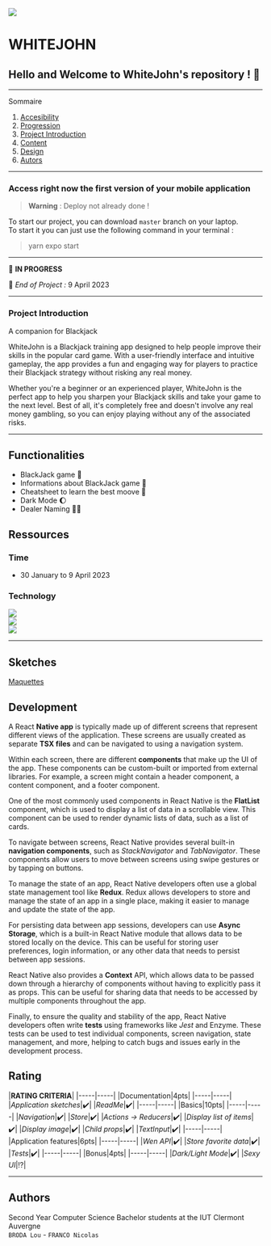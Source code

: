 ![](images_readme/Banniere_WhiteJohn.png)   

# **WHITEJOHN**

## Hello and Welcome to WhiteJohn's repository ! 👋

*******

Sommaire 
 1. [Accesibility](#acces)
 2. [Progression](#progression)
 3. [Project Introduction](#presentation)
 4. [Content](#contenu)
 5. [Design](#conception)
 6. [Autors](#auteurs)

*******

<div id='acces'/>

### Access right now the first version of your mobile application

> **Warning** : Deploy not already done !   

To start our project, you can download `master` branch on your laptop.   
To start it you can just use the following command in your terminal : 
> yarn expo start   

*******
<div id='progression'/>

🚧  __IN PROGRESS__

📆  _End of Project :_ 9 April 2023 

*******

<div id='presentation'/>

### **Project Introduction**

A companion for Blackjack      

WhiteJohn is a Blackjack training app designed to help people improve their skills in the popular card game. With a user-friendly interface and intuitive gameplay, the app provides a fun and engaging way for players to practice their Blackjack strategy without risking any real money.   

Whether you're a beginner or an experienced player, WhiteJohn is the perfect app to help you sharpen your Blackjack skills and take your game to the next level. Best of all, it's completely free and doesn't involve any real money gambling, so you can enjoy playing without any of the associated risks.   

*******

<div id='contenu'/>

## Functionalities

- BlackJack game :slot_machine:      
- Informations about BlackJack game :book:   
- Cheatsheet to learn the best moove :memo:
- Dark Mode :moon:
- Dealer Naming :man_office_worker:   


## Ressources

### Time
- 30 January to 9 April 2023    

      
 ### Technology

![](https://img.shields.io/badge/React_Native-20232A?style=for-the-badge&logo=react&logoColor=61DAFB)   
![](https://img.shields.io/badge/TypeScript-007ACC?style=for-the-badge&logo=typescript&logoColor=white)     
![](https://img.shields.io/badge/JavaScript-323330?style=for-the-badge&logo=javascript&logoColor=F7DF1E)   
    

*******

<div id='conception'/>

## Sketches

[Maquettes](https://www.canva.com/design/DAFY2ryev9M/G4miZcC6bDw0IBEqXj71dw/view?utm_content=DAFY2ryev9M&utm_campaign=designshare&utm_medium=link&utm_source=publishsharelink)

## Development

A React **Native app** is typically made up of different screens that represent different views of the application. These screens are usually created as separate **TSX files** and can be navigated to using a navigation system.   

Within each screen, there are different **components** that make up the UI of the app. These components can be custom-built or imported from external libraries. For example, a screen might contain a header component, a content component, and a footer component.   

One of the most commonly used components in React Native is the **FlatList** component, which is used to display a list of data in a scrollable view. This component can be used to render dynamic lists of data, such as a list of cards.   

To navigate between screens, React Native provides several built-in **navigation components**, such as *StackNavigator* and *TabNavigator*. These components allow users to move between screens using swipe gestures or by tapping on buttons.   

To manage the state of an app, React Native developers often use a global state management tool like **Redux**. Redux allows developers to store and manage the state of an app in a single place, making it easier to manage and update the state of the app.   

For persisting data between app sessions, developers can use **Async Storage**, which is a built-in React Native module that allows data to be stored locally on the device. This can be useful for storing user preferences, login information, or any other data that needs to persist between app sessions.   

React Native also provides a **Context** API, which allows data to be passed down through a hierarchy of components without having to explicitly pass it as props. This can be useful for sharing data that needs to be accessed by multiple components throughout the app.   

Finally, to ensure the quality and stability of the app, React Native developers often write **tests** using frameworks like *Jest* and Enzyme. These tests can be used to test individual components, screen navigation, state management, and more, helping to catch bugs and issues early in the development process.   

## Rating

|**RATING CRITERIA**|
|-----|-----|
|Documentation|4pts|
|-----|-----|
|*Application sketches*|:heavy_check_mark:|
|*ReadMe*|:heavy_check_mark:|
|-----|-----|
|Basics|10pts|
|-----|-----|
|*Navigation*|:heavy_check_mark:|
|*Store*|:heavy_check_mark:|
|*Actions -> Reducers*|:heavy_check_mark:|
|*Display list of items*|:heavy_check_mark:|
|*Display image*|:heavy_check_mark:|
|*Child props*|:heavy_check_mark:|
|*TextInput*|:heavy_check_mark:|
|-----|-----|
|Application features|6pts|
|-----|-----|
|*Wen API*|:heavy_check_mark:|
|*Store favorite data*|:heavy_check_mark:|
|*Tests*|:heavy_check_mark:|
|-----|-----|
|Bonus|4pts|
|-----|-----|
|*Dark/Light Mode*|:heavy_check_mark:|
|*Sexy UI*|:interrobang:|

*******

<div id='auteurs'/>

## Authors

Second Year Computer Science Bachelor students at the IUT Clermont Auvergne   
`BRODA Lou` - `FRANCO Nicolas`